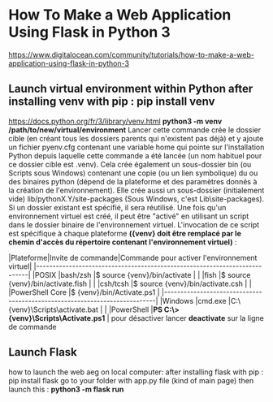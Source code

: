 # How To Make a Web Application Using Flask in Python 3

<https://www.digitalocean.com/community/tutorials/how-to-make-a-web-application-using-flask-in-python-3>

## Launch virtual environment within Python after installing venv with pip : **pip install venv**

<https://docs.python.org/fr/3/library/venv.html>
**python3 -m venv /path/to/new/virtual/environment**
Lancer cette commande crée le dossier cible (en créant tous les dossiers parents qui n'existent pas déjà) et y ajoute un fichier pyenv.cfg contenant une variable home qui pointe sur l'installation Python depuis laquelle cette commande a été lancée (un nom habituel pour ce dossier cible est .venv). Cela crée également un sous-dossier bin (ou Scripts sous Windows) contenant une copie (ou un lien symbolique) du ou des binaires python (dépend de la plateforme et des paramètres donnés à la création de l'environnement). Elle crée aussi un sous-dossier (initialement vide) lib/pythonX.Y/site-packages (Sous Windows, c'est Lib\site-packages). Si un dossier existant est spécifié, il sera réutilisé.
Une fois qu'un environnement virtuel est créé, il peut être "activé" en utilisant un script dans le dossier binaire de l'environnement virtuel. L'invocation de ce script est spécifique à chaque plateforme **({venv} doit être remplacé par le chemin d'accès du répertoire contenant l'environnement virtuel)** :

|Plateforme|Invite de commande|Commande pour activer l'environnement virtuel|
|---------------------------------------------------------------------------|
|POSIX     |bash/zsh          |$ source {venv}/bin/activate                 |
|          |fish              |$ source {venv}/bin/activate.fish            |
|          |csh/tcsh          |$ source {venv}/bin/activate.csh             |
|          |PowerShell Core   |$ {venv}/bin/Activate.ps1                    |
|---------------------------------------------------------------------------|
|Windows   |cmd.exe           |C:\\{venv}\\Scripts\\activate.bat            |
|          |PowerShell        |**PS C:\\> {venv}\\Scripts\\Activate.ps1**   |
pour désactiver lancer **deactivate** sur la ligne de commande

## Launch Flask

how to launch the web aeg on local computer:
after installing flask with pip : pip install flask
go to your folder with app.py file (kind of main page)
then launch this :  **python3 -m flask run**
